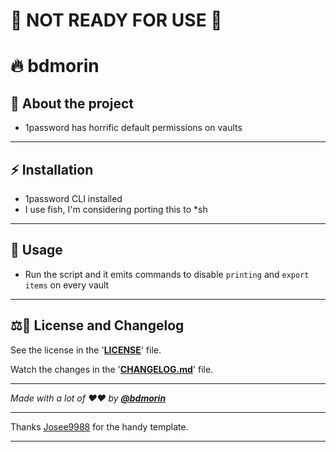 <!-- markdownlint-disable MD032 MD033-->
# :construction:	NOT READY FOR USE :construction:	

# 🔥 **bdmorin**

## 🤔 **About the project**

* 1password has horrific default permissions on vaults

---

## ⚡ **Installation**

* 1password CLI installed
* I use fish, I'm considering porting this to *sh

---

## 🚀 **Usage**

* Run the script and it emits commands to disable `printing` and `export items` on every vault


---

## ⚖️📝 **License and Changelog**

See the license in the '**[LICENSE](LICENSE)**' file.

Watch the changes in the '**[CHANGELOG.md](CHANGELOG.md)**' file.

---

_Made with a lot of ❤️❤️ by **[@bdmorin](https://github.com/bdmorin)**_
 
---

 Thanks [Josee9988](https://github.com/Josee9988/project-template) for the handy template.

---

